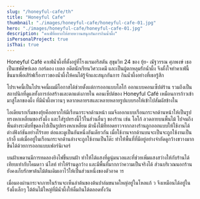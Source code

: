 ```yaml
---
slug: "/honeyful-cafe/th"
title: "Honeyful Cafe"
thumbnail: "./images/honeyful-cafe/honeyful-cafe-01.jpg"
hero: "./images/honeyful-cafe/honeyful-cafe-01.jpg"
description: "คาเฟ่ที่อยากให้สายหวานสนุกกันการกินน้ำผึ้ง"
isPersonalProject: true
isThai: true
---
```


Honeyful Café คาเฟ่น้ำผึ้งที่ตั้งอยู่ที่โรงแรมอริสตัน สุขุมวิท 24 ของ ยุ้ย-
ณัฐวรรณ ศุภพงษ์ เธอเป็นเชฟศิษย์เลอ กอร์ดอง เบลอ อดีตนักเรียนวิศวะเคมี
และเป็นผู้ตกหลุมรักน้ำผึ้ง
จึงตั้งใจทำคาเฟ่นี้ขึ้นมาเพื่อเสิร์ฟเรื่องราวของน้ำผึ้งให้คนได้รู้จักและสนุกกันการ
กินน้ำผึ้งอย่างที่เธอรู้สึก

โปรเจคนี้เป็นโปรเจคนี้ผมมีโอกาสได้ช่วยตั้งแต่การออกแบบโลโก้
ออกแบบคอนเซ็ปต์ร้าน
รวมถึงเป็นสถาปนิกที่ดูแลทั้งการก่อสร้างและตกแต่งภายใน คอนเซ็ปต์ของ
Honeyful Café เหมือนการก้าวเข้ามาสู่โลกของผึ้ง ที่มีน้ำผึ้งหวานๆ
หลากหลายรสและหลายหลายรูปแบบรอให้เข้าไปสัมผัสข้างใน

ไอเดียแรกเริ่มของยุ้ยคืออยากให้มีเรือนกระจกด้านหน้า
ผมจึงออกแบบเรือนกระจกด้านหน้าให้เป็นรูปทรงหกเหลี่ยมของรังผึ้ง
และใส่รูปทรงนี้ไว้ในส่วนอื่นๆ ของร้าน เช่น โลโก้ ลวดลายบนพื้นไม้
ไปจนถึงพื้นต่างระดับที่ขุดลงไปเป็นรูปทรงหกเหลี่ยม
ม้านั่งไม้ที่ทอดยาวจากกลางร้านถูกออกแบบให้ใช้งานได้ต่างฟังก์ชันอย่างไร้รอย
ต่อและดูเป็นอันหนึ่งอันเดียวกัน
เมื่อใช้งานจากด้านบนจะเป็นจะถูกใช้งานเป็นเก้าอี้
แต่เมื่ออยู่ในเรือนกระจกด้านล่างจะถูกใช้งานเป็นโต๊ะ
ทำให้พื้นที่ที่มีอยู่อย่างจำกัดดูกว้างขวางมากขึ้นได้ด้วยการออกแบบเฟอร์นิเจอร์

บนฝ้าเพดานมีการทดลองยิงไฟขึ้นบนฝ้า
ทำให้ได้แสงที่ดูนุ่มนวลและที่ช่วยเพิ่มแสงสว่างให้กับร้านได้เทียบเท่ากับโคมดาว
น์ไลท์ ทำให้ร้านดูกว้าง และมีพื้นที่มากกว่าความเป็นจริงได้
ส่วนบริเวณนอกร้านยังคงเก็บรักษาต้นไม้ต้นเดิมเอาไว้ให้เป็นส่วนหนึ่งของตัวอาค
าร

เมื่อมองผ่านกระจกภายในร้านจะเห็นลำต้นของต้นปาล์มขนาดใหญ่อยู่ในโหลแก้
ว จึงเหมือนได้อยู่ในรังผึ้งเล็กๆ ใต้ต้นไม้ใหญ่ที่มีน้ำผึ้งให้ดื่มกินได้ตลอดทั้งวัน
